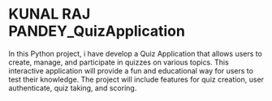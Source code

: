 # KUNAL RAJ PANDEY_QuizApplication
In this Python project, i have develop a Quiz Application that allows users to create, manage, and participate in quizzes on various topics. This interactive application will provide a fun and educational way for users to test their knowledge. The project will include features for quiz creation, user authenticate, quiz taking, and scoring.


        
